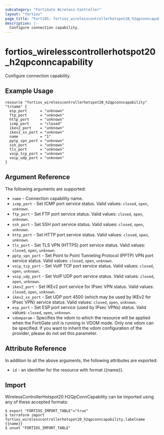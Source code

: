 ```yaml
---
subcategory: "FortiGate Wireless-Controller"
layout: "fortios"
page_title: "FortiOS: fortios_wirelesscontrollerhotspot20_h2qpconncapability"
description: |-
  Configure connection capability.
---
```


# fortios_wirelesscontrollerhotspot20_h2qpconncapability
Configure connection capability.

## Example Usage

```hcl
resource "fortios_wirelesscontrollerhotspot20_h2qpconncapability" "trname" {
  esp_port      = "unknown"
  ftp_port      = "unknown"
  http_port     = "unknown"
  icmp_port     = "closed"
  ikev2_port    = "unknown"
  ikev2_xx_port = "unknown"
  name          = "1"
  pptp_vpn_port = "unknown"
  ssh_port      = "unknown"
  tls_port      = "unknown"
  voip_tcp_port = "unknown"
  voip_udp_port = "unknown"
}
```

## Argument Reference

The following arguments are supported:

* `name` - Connection capability name.
* `icmp_port` - Set ICMP port service status. Valid values: `closed`, `open`, `unknown`.
* `ftp_port` - Set FTP port service status. Valid values: `closed`, `open`, `unknown`.
* `ssh_port` - Set SSH port service status. Valid values: `closed`, `open`, `unknown`.
* `http_port` - Set HTTP port service status. Valid values: `closed`, `open`, `unknown`.
* `tls_port` - Set TLS VPN (HTTPS) port service status. Valid values: `closed`, `open`, `unknown`.
* `pptp_vpn_port` - Set Point to Point Tunneling Protocol (PPTP) VPN port service status. Valid values: `closed`, `open`, `unknown`.
* `voip_tcp_port` - Set VoIP TCP port service status. Valid values: `closed`, `open`, `unknown`.
* `voip_udp_port` - Set VoIP UDP port service status. Valid values: `closed`, `open`, `unknown`.
* `ikev2_port` - Set IKEv2 port service for IPsec VPN status. Valid values: `closed`, `open`, `unknown`.
* `ikev2_xx_port` - Set UDP port 4500 (which may be used by IKEv2 for IPsec VPN) service status. Valid values: `closed`, `open`, `unknown`.
* `esp_port` - Set ESP port service (used by IPsec VPNs) status. Valid values: `closed`, `open`, `unknown`.
* `vdomparam` - Specifies the vdom to which the resource will be applied when the FortiGate unit is running in VDOM mode. Only one vdom can be specified. If you want to inherit the vdom configuration of the provider, please do not set this parameter.


## Attribute Reference

In addition to all the above arguments, the following attributes are exported:
* `id` - an identifier for the resource with format {{name}}.

## Import

WirelessControllerHotspot20 H2QpConnCapability can be imported using any of these accepted formats:
```
$ export "FORTIOS_IMPORT_TABLE"="true"
$ terraform import fortios_wirelesscontrollerhotspot20_h2qpconncapability.labelname {{name}}
$ unset "FORTIOS_IMPORT_TABLE"
```
